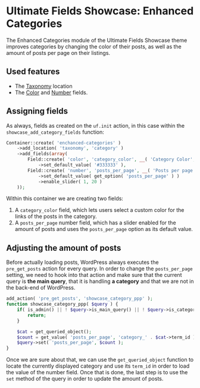 # Ultimate Fields Showcase: Enhanced Categories

The Enhanced Categories module of the Ultimate Fields Showcase theme improves categories by changing the color of their posts, as well as the amount of posts per page on their listings.

## Used features

- The [Taxonomy](https://www.ultimate-fields.com/docs/locations/taxonomy/) location
- The [Color](https://www.ultimate-fields.com/docs/fields/color/) and [Number](https://www.ultimate-fields.com/docs/fields/number/) fields.

## Assigning fields

As always, fields as created on the `uf.init` action, in this case within the `showcase_add_category_fields` function:

```php
Container::create( 'enchanced-categories' )
	->add_location( 'taxonomy', 'category' )
	->add_fields(array(
		Field::create( 'color', 'category_color', __( 'Category Color', 'showcase' ) )
			->set_default_value( '#333333' ),
		Field::create( 'number', 'posts_per_page', __( 'Posts per page', 'showcase' ) )
			->set_default_value( get_option( 'posts_per_page' ) )
			->enable_slider( 1, 20 )
	));
```

Within this container we are creating two fields:

1. A `category_color` field, which lets users select a custom color for the links of the posts in the category.
2. A `posts_per_page` number field, which has a slider enabled for the amount of posts and uses the `posts_per_page` option as its default value.

## Adjusting the amount of posts

Before actually loading posts, WordPress always executes the `pre_get_posts` action for every query. In order to change the `posts_per_page` setting, we need to hook into that action and make sure that the current query is __the main query__, that it is handling __a category__ and that we are not in the back-end of WordPress.

```php
add_action( 'pre_get_posts', 'showcase_category_ppp' );
function showcase_category_ppp( $query ) {
	if( is_admin() || ! $query->is_main_query() || ! $query->is_category() ) {
		return;
	}

	$cat = get_queried_object();
	$count = get_value( 'posts_per_page', 'category_' . $cat->term_id );
	$query->set( 'posts_per_page', $count );
}
```

Once we are sure about that, we can use the `get_queried_object` function to locate the currently displayed category and use its `term_id` in order to load the value of the number field. Once that is done, the last step is to use the `set` method of the query in order to update the amount of posts.
